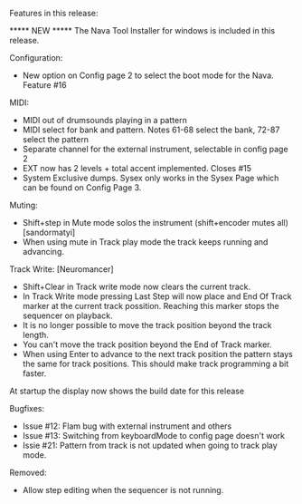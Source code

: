 Features in this release:

***** NEW *****
The Nava Tool Installer for windows is included in this release.

Configuration:
* New option on Config page 2 to select the boot mode for the Nava. Feature #16

MIDI:
* MIDI out of drumsounds playing in a pattern
* MIDI select for bank and pattern. Notes 61-68 select the bank, 72-87 select the pattern
* Separate channel for the external instrument, selectable in config page 2
* EXT now has 2 levels + total accent implemented. Closes #15
* System Exclusive dumps.
  Sysex only works in the Sysex Page which can be found on Config Page 3.

Muting:
* Shift+step in Mute mode solos the instrument (shift+encoder mutes all) [sandormatyi]
* When using mute in Track play mode the track keeps running and advancing.

Track Write: [Neuromancer]
* Shift+Clear in Track write mode now clears the current track. 
* In Track Write mode pressing Last Step will now place and End Of Track marker at the current track possition. Reaching this marker stops the sequencer on playback.
* It is no longer possible to move the track position beyond the track length.
* You can't move the track position beyond the End of Track marker.
* When using Enter to advance to the next track position the pattern stays the same for track positions. This should make track programming a bit faster.


At startup the display now shows the build date for this release

Bugfixes:
- Issue #12: Flam bug with external instrument and others
- Issue #13: Switching from keyboardMode to config page doesn't work
- Issie #21: Pattern from track is not updated when going to track play mode.

Removed:
* Allow step editing when the sequencer is not running. 

